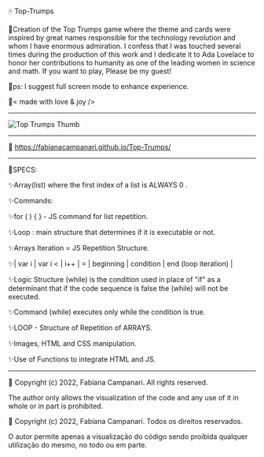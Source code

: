 🀄️ Top-Trumps

💫Creation of the Top Trumps game where the theme and cards were inspired by great names responsible for the technology revolution and whom I have enormous admiration. I confess that I was touched several times during the production of this work and I dedicate it to Ada Lovelace to honor her contributions to humanity as one of the leading women in science and math.
If you want to play, Please be my guest!

💫ps: I suggest full screen mode to enhance experience.


🤎< made with love & joy />
____________________________________________________________________________________________________________________
![Top Trumps Thumb](https://user-images.githubusercontent.com/113218619/202858402-a9251f4d-d2ba-4d93-a8ad-78c77071240c.png)

____________________________________________________________________________________________________________________

🚀 https://fabianacampanari.github.io/Top-Trumps/
____________________________________________________________________________________________________________________
📌SPECS:

✨Array(list) where the first index of a list is ALWAYS 0 .

✨Commands:

✨for ( ) { } - JS command for list repetition.

✨Loop : main structure that determines if it is executable or not.

✨Arrays Iteration = JS Repetition Structure.

✨| var i | var i < | i++ | = | beginning | condition | end (loop iteration) |

✨Logic Structure (while) is the condition used in place of "if" as a determinant that if the code sequence is false the (while) will not be executed.

✨Command (while) executes only while the condition is true.

✨LOOP - Structure of Repetition of ARRAYS.

✨Images, HTML and CSS manipulation.

✨Use of Functions to integrate HTML and JS.
____________________________________________________________________________________________________________________
🔴 Copyright (c) 2022, Fabiana Campanari. 
   All rights reserved.

The author only allows the visualization of the code and any use of it in whole or in part  is prohibited.

🔴 Copyright (c) 2022, Fabiana Campanari.
   Todos os direitos reservados.

O autor permite apenas a visualização do código sendo proibida qualquer utilização do mesmo, no todo ou em parte.

